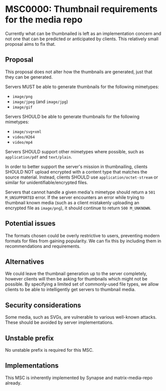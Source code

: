 # MSC0000: Thumbnail requirements for the media repo

Currently what can be thumbnailed is left as an implementation concern and not one that can be
predicted or anticipated by clients. This relatively small proposal aims to fix that.

## Proposal

This proposal does not alter how the thumbnails are generated, just that they can be generated.

Servers MUST be able to generate thumbnails for the following mimetypes:
* `image/png`
* `image/jpeg` (and `image/jpg`)
* `image/gif`

Servers SHOULD be able to generate thumbnails for the following mimetypes:
* `image/svg+xml`
* `video/H264`
* `video/mp4`

Servers SHOULD support other mimetypes where possible, such as `application/pdf` and `text/plain`.

In order to better support the server's mission in thumbnailing, clients SHOULD NOT upload
encrypted with a content type that matches the source material. Instead, clients SHOULD use
`application/octet-stream` or similar for unidentifiable/encrypted files.

Servers that cannot handle a given media's mimetype should return a `501 M_UNSUPPORTED` error. If
the server encounters an error while trying to thumbnail known media (such as a client mistakenly
uploading an encrypted file as `image/png`), it should continue to return `500 M_UNKNOWN`.

## Potential issues

The formats chosen could be overly restrictive to users, preventing modern formats for files from
gaining popularity. We can fix this by including them in recommendations and requirements.

## Alternatives

We could leave the thumbnail generation up to the server completely, however clients will then be
asking for thumbnails which might not be possible. By specifying a limited set of commonly-used file
types, we allow clients to be able to intelligently get servers to thumbnail media.

## Security considerations

Some media, such as SVGs, are vulnerable to various well-known attacks. These should be avoided by
server implementations.

## Unstable prefix

No unstable prefix is required for this MSC.

## Implementations

This MSC is inherently implemented by Synapse and matrix-media-repo already.
